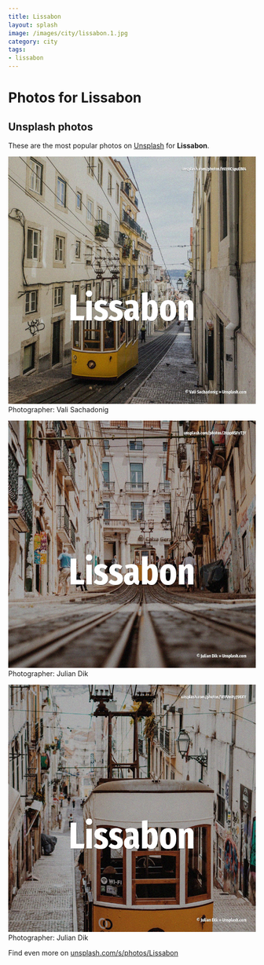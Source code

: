 ```yaml
---
title: Lissabon
layout: splash
image: /images/city/lissabon.1.jpg
category: city
tags:
- lissabon
---
```

# Photos for Lissabon
 
## Unsplash photos
These are the most popular photos on [Unsplash](https://unsplash.com) for **Lissabon**.
 
![Lissabon](/images/city/lissabon.1.jpg)
Photographer:  Vali Sachadonig
 
![Lissabon](/images/city/lissabon.2.jpg)
Photographer:  Julian Dik
 
![Lissabon](/images/city/lissabon.3.jpg)
Photographer:  Julian Dik
 
Find even more on [unsplash.com/s/photos/Lissabon](https://unsplash.com/s/photos/Lissabon)
 
